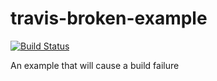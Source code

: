 # travis-broken-example
[![Build Status](https://travis-ci.org/Sean-Lan/travis-broken-example.svg?branch=master)](https://travis-ci.org/Sean-Lan/travis-broken-example)  

An example that will cause a build failure
